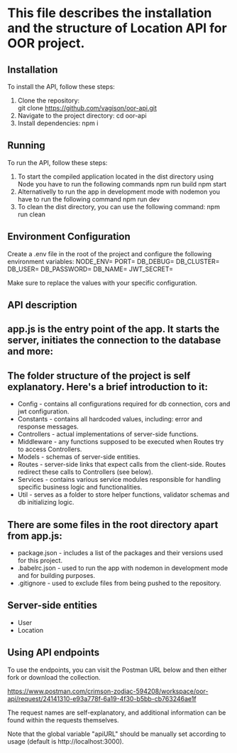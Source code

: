 This file describes the installation and the structure of Location API for OOR project.
=======================================================================================

## Installation

To install the API, follow these steps:
1. Clone the repository:   
    git clone https://github.com/vagison/oor-api.git
2. Navigate to the project directory:
    cd oor-api
3. Install dependencies:
    npm i

## Running

To run the API, follow these steps:
1. To start the compiled application located in the dist directory using Node you have to run the following commands
    npm run build
    npm start
2. Alternativelly to run the app in development mode with nodemon you have to run the following command
    npm run dev
3. To clean the dist directory, you can use the following command:
    npm run clean

## Environment Configuration

Create a .env file in the root of the project and configure the following environment variables:
NODE_ENV=
PORT=
DB_DEBUG=
DB_CLUSTER=
DB_USER=
DB_PASSWORD=
DB_NAME=
JWT_SECRET=

Make sure to replace the values with your specific configuration.

## API description

app.js is the entry point of the app. It starts the server, initiates the connection to the database and more:
--------------------------------------------------------------------------------------------------------------

The folder structure of the project is self explanatory. Here's a brief introduction to it:
-------------------------------------------------------------------------------------------
* Config - contains all configurations required for db connection, cors and jwt configuration.
* Constants - contains all hardcoded values, including: error and response messages.
* Controllers - actual implementations of server-side functions.
* Middleware - any functions supposed to be executed when Routes try to access Controllers.
* Models - schemas of server-side entities.
* Routes - server-side links that expect calls from the client-side. Routes redirect these calls to Controllers (see below).
* Services - contains various service modules responsible for handling specific business logic and functionalities.
* Util - serves as a folder to store helper functions, validator schemas and db initializing logic.

There are some files in the root directory apart from app.js:
-------------------------------------------------------------
* package.json - includes a list of the packages and their versions used for this project.
* .babelrc.json - used to run the app with nodemon in development mode and for building purposes.
* .gitignore - used to exclude files from being pushed to the repository.

Server-side entities
---------------------
* User
* Location

## Using API endpoints

To use the endpoints, you can visit the Postman URL below and then either fork or download the collection. 

https://www.postman.com/crimson-zodiac-594208/workspace/oor-api/request/24141310-e93a778f-6a19-4f30-b5bb-cb763246ae1f

The request names are self-explanatory, and additional information can be found within the requests themselves.

Note that the global variable "apiURL" should be manually set according to usage (default is http://localhost:3000).
